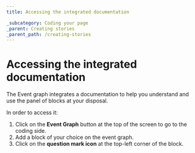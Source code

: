 ```yaml
---
title: Accessing the integrated documentation

_subcategory: Coding your page
_parent: Creating stories
_parent_path: /creating-stories
---
```


# Accessing the integrated documentation

The Event graph integrates a documentation to help you understand and use the panel of blocks at your disposal.

In order to access it:

1. Click on the **Event Graph** button at the top of the screen to go to the coding side.
2. Add a block of your choice on the event graph.
3. Click on the **question mark icon** at the top-left corner of the block.

